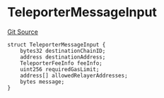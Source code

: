 # TeleporterMessageInput
[Git Source](https://github.com/ava-labs/teleporter/blob/dde09fbf56cc395da6bfd76c7f894a3cf5b2cd9e/src/Teleporter/ITeleporterMessenger.sol)


```solidity
struct TeleporterMessageInput {
    bytes32 destinationChainID;
    address destinationAddress;
    TeleporterFeeInfo feeInfo;
    uint256 requiredGasLimit;
    address[] allowedRelayerAddresses;
    bytes message;
}
```

